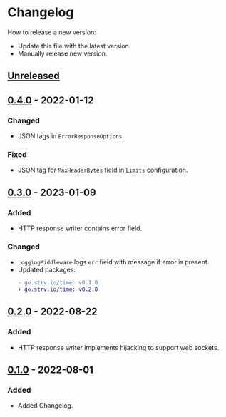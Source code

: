 # Changelog
How to release a new version:
- Update this file with the latest version.
- Manually release new version.

## [Unreleased]

## [0.4.0] - 2022-01-12
### Changed
- JSON tags in `ErrorResponseOptions`.

### Fixed
- JSON tag for `MaxHeaderBytes` field in `Limits` configuration.

## [0.3.0] - 2023-01-09
### Added
- HTTP response writer contains error field.

### Changed
- `LoggingMiddleware` logs `err` field with message if error is present.
- Updated packages:
  ```diff
  - go.strv.io/time: v0.1.0
  + go.strv.io/time: v0.2.0
  ```

## [0.2.0] - 2022-08-22
### Added
- HTTP response writer implements hijacking to support web sockets.

## [0.1.0] - 2022-08-01
### Added
- Added Changelog.

[Unreleased]: https://github.com/strvcom/strv-backend-go-net/compare/v0.4.0...HEAD
[0.4.0]: https://github.com/strvcom/strv-backend-go-net/releases/tag/v0.4.0
[0.3.0]: https://github.com/strvcom/strv-backend-go-net/releases/tag/v0.3.0
[0.2.0]: https://github.com/strvcom/strv-backend-go-net/releases/tag/v0.2.0
[0.1.0]: https://github.com/strvcom/strv-backend-go-net/releases/tag/v0.1.0
